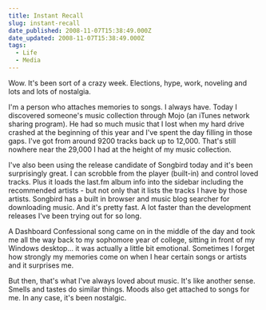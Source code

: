 ```yaml
---
title: Instant Recall
slug: instant-recall
date_published: 2008-11-07T15:38:49.000Z
date_updated: 2008-11-07T15:38:49.000Z
tags:
  - Life
  - Media
---
```


Wow. It's been sort of a crazy week. Elections, hype, work, noveling and lots and lots of nostalgia.

I'm a person who attaches memories to songs. I always have. Today I discovered someone's music collection through Mojo (an iTunes network sharing program). He had so much music that I lost when my hard drive crashed at the beginning of this year and I've spent the day filling in those gaps. I've got from around 9200 tracks back up to 12,000. That's still nowhere near the 29,000 I had at the height of my music collection.

I've also been using the release candidate of Songbird today and it's been surprisingly great. I can scrobble from the player (built-in) and control loved tracks. Plus it loads the last.fm album info into the sidebar including the recommended artists - but not only that it lists the tracks I have by those artists. Songbird has a built in browser and music blog searcher for downloading music. And it's pretty fast. A lot faster than the development releases I've been trying out for so long.

A Dashboard Confessional song came on in the middle of the day and took me all the way back to my sophomore year of college, sitting in front of my Windows desktop... it was actually a little bit emotional. Sometimes I forget how strongly my memories come on when I hear certain songs or artists and it surprises me.

But then, that's what I've always loved about music. It's like another sense. Smells and tastes do similar things. Moods also get attached to songs for me. In any case, it's been nostalgic.
